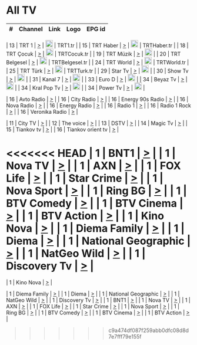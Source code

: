 <h1>All TV</h1>

| #   | Channel        | Link  | Logo | EPG id |
|:---:|:--------------:|:-----:|:----:|:------:|

| 13  | TRT 1            | [>](https://tv-trt1.medya.trt.com.tr/master.m3u8) | <img height="20" src="https://i.imgur.com/j786OLG.png"/> | TRT1.tr |
| 15  | TRT Haber        | [>](https://tv-trthaber.medya.trt.com.tr/master.m3u8) | <img height="20" src="https://i.imgur.com/OVfo8Ab.png"/> | TRTHaber.tr |
| 18  | TRT Çocuk        | [>](https://tv-trtcocuk.medya.trt.com.tr/master.m3u8) | <img height="20" src="https://i.imgur.com/QLFmD6d.png"/> | TRTCocuk.tr |
| 19  | TRT Müzik        | [>](https://tv-trtmuzik.medya.trt.com.tr/master.m3u8) | <img height="20" src="https://i.imgur.com/fIVFCEd.png"/> |
| 20  | TRT Belgesel     | [>](https://tv-trtbelgesel.medya.trt.com.tr/master.m3u8) | <img height="20" src="https://i.imgur.com/MGO87pe.png"/> | TRTBelgesel.tr |
| 24  | TRT World        | [>](https://tv-trtworld.medya.trt.com.tr/master.m3u8) | <img height="20" src="https://i.imgur.com/JEA2xpv.png"/> | TRTWorld.tr |
| 25  | TRT Türk         | [>](https://tv-trtturk.medya.trt.com.tr/master.m3u8) | <img height="20" src="https://i.imgur.com/OSTOQNw.png"/> | TRTTurk.tr |
| 29  | Star Tv   | [>](https://dogus-live.daioncdn.net/startv/startv_360p.m3u8) | <img height="20" src="https://i.imgur.com/IebUZx1.png"/> |
| 30  | Show Tv     | [>](https://ciner-live.daioncdn.net/showtv/showtv.m3u8) | <img height="20" src="https://i.imgur.com/IebUZx1.png"/> |
| 31  | Kanal 7     | [>](https://kanal7-live.daioncdn.net/kanal7/kanal7.m3u8) | <img height="20" src="https://i.imgur.com/IebUZx1.png"/> |
| 33  | Euro D    | [>](https://www.youtube.com/user/KanalD/live) | <img height="20" src="https://i.imgur.com/IebUZx1.png"/> |
| 34  | Beyaz Tv     | [>](https://beyaztv-live.daioncdn.net/beyaztv/beyaztv.m3u8) | <img height="20" src="https://i.imgur.com/IebUZx1.png"/> |
| 34  | Kral Pop Tv     | [>](https://www.youtube.com/watch?v=GuFTuKoXepw) | <img height="20" src="https://i.imgur.com/IebUZx1.png"/> |
| 34  | Power Tv     | [>](https://livetv.powerapp.com.tr/powerTV/powerhd.smil/chunklist.m3u8) | <img height="20" src="https://i.imgur.com/IebUZx1.png"/> |

| 16  | Avto Radio | [>](http://stream.metacast.eu/avtoradio.mp3.m3u) |
| 16  | City Radio | [>](http://stream.metacast.eu/city.aac.m3u) |
| 16  | Energy 90s Radio | [>](http://stream.metacast.eu/energy-90s.m3u) |
| 16  | Nova Radio | [>](http://stream.metacast.eu/nova.aac.m3u) |
| 16  | Energy Radio | [>](http://stream.metacast.eu/nrj.aac.m3u) |
| 16  | Radio 1 | [>](http://stream.metacast.eu/radio1.aac.m3u) |
| 16  | Radio 1 Rock | [>](http://stream.metacast.eu/radio1rock.aac.m3u) |
| 16  | Veronika Radio | [>](http://stream.metacast.eu/veronika.aac.m3u) |

| 11  | City TV | [>](https://tv.city.bg/play/tshls/citytv/index.m3u8) |
| 12  | The voice | [>](https://bss1.neterra.tv/thevoice/thevoice.m3u8) |
| 13  | DSTV | [>](http://46.249.95.140:8081/hls/data.m3u8) |
| 14  | Magic Tv | [>](https://bss1.neterra.tv/magictv/magictv.m3u8) |
| 15  | Tiankov tv | [>](https://streamer103.neterra.tv/tiankov-folk/live.m3u8) |
| 16  | Tiankov orient tv | [>](https://streamer103.neterra.tv/tiankov-orient/live.m3u8) |

<<<<<<< HEAD
| 1 | BNT1 | [>](https://ymkaya.xyz:47406/tv/bnt1/playlist.m3u8?wmsAuthSign=c2VydmVyX3RpbWU9My8xOC8yMDI1IDE6NDI6NTQgUE0maGFzaF92YWx1ZT1jUHFmd0cxSjliRkJZQkpnNWxHZFpnPT0mdmFsaWRtaW51dGVzPTYw) |
| 1 | Nova TV | [>](https://ymkaya.xyz:47406/tv/novatv/playlist.m3u8?wmsAuthSign=c2VydmVyX3RpbWU9My8xOC8yMDI1IDE6NDM6MDYgUE0maGFzaF92YWx1ZT1FdnpWekZPUXZCVXNwV0d6VmhwVW93PT0mdmFsaWRtaW51dGVzPTYw) |
| 1 | AXN | [>](https://ymkaya.xyz:47406/tv/axn/playlist.m3u8?wmsAuthSign=c2VydmVyX3RpbWU9My8xOC8yMDI1IDE6NDM6MTYgUE0maGFzaF92YWx1ZT05ditaVzgzMHMrek5JVFdPWFNXbE9BPT0mdmFsaWRtaW51dGVzPTYw) |
| 1 | FOX Life | [>](https://ymkaya.xyz:47406/tv/foxlife/playlist.m3u8?wmsAuthSign=c2VydmVyX3RpbWU9My8xOC8yMDI1IDE6NDM6MjYgUE0maGFzaF92YWx1ZT0wcGx1Mks0bDlvV0RYSm91VkFKRUxnPT0mdmFsaWRtaW51dGVzPTYw) |
| 1 | Star Crime | [>](https://ymkaya.xyz:47406/tv/foxcrime/playlist.m3u8?wmsAuthSign=c2VydmVyX3RpbWU9My8xOC8yMDI1IDE6NDM6MzUgUE0maGFzaF92YWx1ZT1XM0dzK1VKQitVc2R3SnZNMTJCTDZnPT0mdmFsaWRtaW51dGVzPTYw) |
| 1 | Nova Sport | [>](https://ymkaya.xyz:47406/tv/novasport/playlist.m3u8?wmsAuthSign=c2VydmVyX3RpbWU9My8xOC8yMDI1IDE6NDM6NDUgUE0maGFzaF92YWx1ZT1IRlhCQTNiOW9VRm5kSnNoTVBGZFlBPT0mdmFsaWRtaW51dGVzPTYw) |
| 1 | Ring BG | [>](https://ymkaya.xyz:47406/tv/ringbg/playlist.m3u8?wmsAuthSign=c2VydmVyX3RpbWU9My8xOC8yMDI1IDE6NDM6NTUgUE0maGFzaF92YWx1ZT1vWHIzRnd0K080L05STDhjcVNlcUlBPT0mdmFsaWRtaW51dGVzPTYw) |
| 1 | BTV Comedy | [>](https://ymkaya.xyz:47406/tv/btvcomedy/playlist.m3u8?wmsAuthSign=c2VydmVyX3RpbWU9My8xOC8yMDI1IDE6NDQ6MDQgUE0maGFzaF92YWx1ZT1saWhYN3IwRURBUFJWVjBpdlh6ekh3PT0mdmFsaWRtaW51dGVzPTYw) |
| 1 | BTV Cinema | [>](https://ymkaya.xyz:47406/tv/btvcinema/playlist.m3u8?wmsAuthSign=c2VydmVyX3RpbWU9My8xOC8yMDI1IDE6NDQ6MTQgUE0maGFzaF92YWx1ZT1NMjFCK1ZvRGNUOEJwd1lQVkU2dC9RPT0mdmFsaWRtaW51dGVzPTYw) |
| 1 | BTV Action | [>](https://ymkaya.xyz:47406/tv/btvaction/playlist.m3u8?wmsAuthSign=c2VydmVyX3RpbWU9My8xOC8yMDI1IDE6NDQ6MjMgUE0maGFzaF92YWx1ZT1IVXVFTlpQdm50ek4wUEx1RGRVYjhnPT0mdmFsaWRtaW51dGVzPTYw) |
| 1 | Kino Nova | [>](https://ymkaya.xyz:47406/tv/kinonova/playlist.m3u8?wmsAuthSign=c2VydmVyX3RpbWU9My8xOC8yMDI1IDE6NDQ6MzMgUE0maGFzaF92YWx1ZT1Qci95NFdyYkFuQ1dWd3lSbzZObkZBPT0mdmFsaWRtaW51dGVzPTYw) |
| 1 | Diema Family | [>](https://ymkaya.xyz:47406/tv/diemafamily/playlist.m3u8?wmsAuthSign=c2VydmVyX3RpbWU9My8xOC8yMDI1IDE6NDQ6NDIgUE0maGFzaF92YWx1ZT1NUkxaM3ZBUGZITVJCRFczT1FaUHJnPT0mdmFsaWRtaW51dGVzPTYw) |
| 1 | Diema | [>](https://ymkaya.xyz:47406/tv/diema/playlist.m3u8?wmsAuthSign=c2VydmVyX3RpbWU9My8xOC8yMDI1IDE6NDU6MzYgUE0maGFzaF92YWx1ZT1nOFEzSGIyZ2hONGlTOE96bnlWN0R3PT0mdmFsaWRtaW51dGVzPTYw) |
| 1 | National Geographic | [>](https://ymkaya.xyz:47406/tv/natgeo/playlist.m3u8?wmsAuthSign=c2VydmVyX3RpbWU9My8xOC8yMDI1IDE6NDU6NDYgUE0maGFzaF92YWx1ZT13MVZ5YjlVcXppN0F2Z0hscFV0MjZBPT0mdmFsaWRtaW51dGVzPTYw) |
| 1 | NatGeo Wild | [>](https://ymkaya.xyz:47406/tv/natgeowild/playlist.m3u8?wmsAuthSign=c2VydmVyX3RpbWU9My8xOC8yMDI1IDE6NDU6NTUgUE0maGFzaF92YWx1ZT0rVkRyZzhPWDJ5UjI0Mnk1NURHTVZnPT0mdmFsaWRtaW51dGVzPTYw) |
| 1 | Discovery Tv | [>](https://ymkaya.xyz:47406/tv/discovery/playlist.m3u8?wmsAuthSign=c2VydmVyX3RpbWU9My8xOC8yMDI1IDE6NDY6MDUgUE0maGFzaF92YWx1ZT1ydXNrOTF1NjhUbytmVXdxci9maWF3PT0mdmFsaWRtaW51dGVzPTYw) |
=======


| 1 | Kino Nova | [>](https://ymkaya.xyz:11336/tv/kinonova/playlist.m3u8?wmsAuthSign=c2VydmVyX3RpbWU9MS8yLzIwMjUgNDo0MDoyMCBBTSZoYXNoX3ZhbHVlPWlFS1FrWEtMMVRFM3l5YklUWUJQUHc9PSZ2YWxpZG1pbnV0ZXM9NjA=) |

| 1 | Diema Family | [>](https://ymkaya.xyz:11336/tv/diemafamily/playlist.m3u8?wmsAuthSign=c2VydmVyX3RpbWU9MS8yLzIwMjUgNDo0MDozMCBBTSZoYXNoX3ZhbHVlPUVUaTVKTldvZTF5WVVCM0YwL21kaXc9PSZ2YWxpZG1pbnV0ZXM9NjA=) |
| 1 | Diema | [>](https://ymkaya.xyz:11336/tv/diema/playlist.m3u8?wmsAuthSign=c2VydmVyX3RpbWU9MS8yLzIwMjUgNDo0MDo0MCBBTSZoYXNoX3ZhbHVlPVlYMWVJT2NuUjNpUTBsaytEUFFOS2c9PSZ2YWxpZG1pbnV0ZXM9NjA=) |
| 1 | National Geographic | [>](https://ymkaya.xyz:11336/tv/natgeo/playlist.m3u8?wmsAuthSign=c2VydmVyX3RpbWU9MS8yLzIwMjUgNDo0MTo0MSBBTSZoYXNoX3ZhbHVlPTJQTlVmcG5nYWx0M013eUhGRGxnd0E9PSZ2YWxpZG1pbnV0ZXM9NjA=) |
| 1 | NatGeo Wild | [>](https://ymkaya.xyz:11336/tv/natgeowild/playlist.m3u8?wmsAuthSign=c2VydmVyX3RpbWU9MS8yLzIwMjUgNDo0MTo1MSBBTSZoYXNoX3ZhbHVlPVl1OXZaTTliN0hGWEN3eDBYd1duNkE9PSZ2YWxpZG1pbnV0ZXM9NjA=) |
| 1 | Discovery Tv | [>](https://ymkaya.xyz:11336/tv/discovery/playlist.m3u8?wmsAuthSign=c2VydmVyX3RpbWU9MS8yLzIwMjUgNDo0MjowMSBBTSZoYXNoX3ZhbHVlPWtBQmdLNlY2RmQwWElzMVYzSDJyVkE9PSZ2YWxpZG1pbnV0ZXM9NjA=) |
| 1 | BNT1 | [>](https://ymkaya.xyz:11336/tv/bnt1/playlist.m3u8?wmsAuthSign=c2VydmVyX3RpbWU9MS8yLzIwMjUgNDozODozOCBBTSZoYXNoX3ZhbHVlPVVrMVlRQXpJWlhYeUh6ZFVpSC9NMUE9PSZ2YWxpZG1pbnV0ZXM9NjA=) |
| 1 | Nova TV | [>](https://ymkaya.xyz:11336/tv/novatv/playlist.m3u8?wmsAuthSign=c2VydmVyX3RpbWU9MS8yLzIwMjUgNDozODo0OCBBTSZoYXNoX3ZhbHVlPUVxQjh1a0ZzYkVGZU8zZDFGTzdreVE9PSZ2YWxpZG1pbnV0ZXM9NjA=) |
| 1 | AXN | [>](https://ymkaya.xyz:11336/tv/axn/playlist.m3u8?wmsAuthSign=c2VydmVyX3RpbWU9MS8yLzIwMjUgNDozODo1OCBBTSZoYXNoX3ZhbHVlPUpkWStGY1hkNXhaOVpPZ0thQ0FZL3c9PSZ2YWxpZG1pbnV0ZXM9NjA=) |
| 1 | FOX Life | [>](https://ymkaya.xyz:11336/tv/foxlife/playlist.m3u8?wmsAuthSign=c2VydmVyX3RpbWU9MS8yLzIwMjUgNDozOToxMCBBTSZoYXNoX3ZhbHVlPWt1ZDc1T3AzYlZDTjJnSy9TU0xJZlE9PSZ2YWxpZG1pbnV0ZXM9NjA=) |
| 1 | Star Crime | [>](https://ymkaya.xyz:11336/tv/foxcrime/playlist.m3u8?wmsAuthSign=c2VydmVyX3RpbWU9MS8yLzIwMjUgNDozOToyMCBBTSZoYXNoX3ZhbHVlPXIwVU45Nm9FR1l2enNkTG9TanBxbmc9PSZ2YWxpZG1pbnV0ZXM9NjA=) |
| 1 | Nova Sport | [>](https://ymkaya.xyz:11336/tv/novasport/playlist.m3u8?wmsAuthSign=c2VydmVyX3RpbWU9MS8yLzIwMjUgNDozOTozMCBBTSZoYXNoX3ZhbHVlPXlSZ0UxazVaM0xhSmc0NmR4T0c1T2c9PSZ2YWxpZG1pbnV0ZXM9NjA=) |
| 1 | Ring BG | [>](https://ymkaya.xyz:11336/tv/ringbg/playlist.m3u8?wmsAuthSign=c2VydmVyX3RpbWU9MS8yLzIwMjUgNDozOTo0MCBBTSZoYXNoX3ZhbHVlPTR4aUlFNHVUYWN4enY1WkVuOFZma2c9PSZ2YWxpZG1pbnV0ZXM9NjA=) |
| 1 | BTV Comedy | [>](https://ymkaya.xyz:11336/tv/btvcomedy/playlist.m3u8?wmsAuthSign=c2VydmVyX3RpbWU9MS8yLzIwMjUgNDozOTo1MCBBTSZoYXNoX3ZhbHVlPUtrMTJ2RHNTTUU1RFp1ZkVOdXFSK3c9PSZ2YWxpZG1pbnV0ZXM9NjA=) |
| 1 | BTV Cinema | [>](https://ymkaya.xyz:11336/tv/btvcinema/playlist.m3u8?wmsAuthSign=c2VydmVyX3RpbWU9MS8yLzIwMjUgNDozOTo1OSBBTSZoYXNoX3ZhbHVlPTZWcU9FZW56cG1NM1lrYy8xNE5NeHc9PSZ2YWxpZG1pbnV0ZXM9NjA=) |
| 1 | BTV Action | [>](https://ymkaya.xyz:11336/tv/btvaction/playlist.m3u8?wmsAuthSign=c2VydmVyX3RpbWU9MS8yLzIwMjUgNDo0MDoxMCBBTSZoYXNoX3ZhbHVlPUlDd0ErRkZVWThyMVZwR3c2REdGZ3c9PSZ2YWxpZG1pbnV0ZXM9NjA=) |
>>>>>>> c9a474df087f259abb0dfc08d8d7e7fff79e155f
